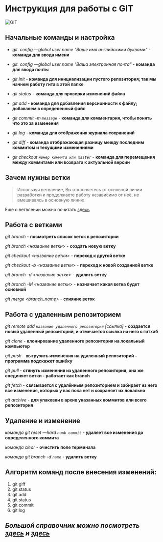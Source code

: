 # Инструкция для работы с GIT

![GIT](https://upload.wikimedia.org/wikipedia/commons/thumb/e/e0/Git-logo.svg/2560px-Git-logo.svg.png)

## Начальные команды и настройка

* *git. config —global user.name "Ваше имя английскими буквами"* - **команда для ввода имени**

* *git. config —global user.name "Ваша электронная почта"* - **команда для ввода почты**

* *git init* - **команда для инициализации пустого репозитория; так мы начнем работу гита в этой папке**

* *git status* - **команда для проверки изменений файла**

* *git add* - **команда для добавления версионности к файлу; добавляем в определенный файл**

* *git commit -m `message`* - **команда для комментария, чтобы понять что это за изменения**

* *git log* - **команда для отображения журнала сохранений**

* *git diff* - **команда отображающая разницу между последним коммитом и текущими изменениями**

* *git checkout `номер коммита или master`* - **команда для перемещения между коммитами или возврата к актуальной версии**

## Зачем нужны ветки

> Используя ветвление, Вы отклоняетесь от основной линии разработки и продолжаете работу независимо от неё, не вмешиваясь в основную линию.

Еще о ветвлении можно почитать [здесь](https://git-scm.com/book/ru/v2/Ветвление-в-Git-О-в%D0%B5%D1%82в%D0%BB%D0%B5%D0%BD%D0%B8%D0%B8-в-%D0%B4в%D1%83%D1%85-%D1%81%D0%BB%D0%BEв%D0%B0%D1%85)

## Работа с ветками

*git branch* - **посмотреть список веток в репозитории**

*git branch <название ветки>* - **создать новую ветку**

*git checkout <название ветки>* - **переход к другой ветке**

*git checkout -b <название ветки>* - **переход к новой созданной ветке**

*git branch -d <название ветки>* - **удалить ветку**

*git branch -M <название ветки>* - **назначает какая ветка будет основной**

*git merge <branch_name>* - **слияние веток**

## Работа с удаленным репозиторием

*git remote add `название удаленного репозитория` [ссылка]* - **создается новый удаленный репозиторий, и отмечается ссылка на него с гитхаб**

*git clone* - **клонирование удаленного репозитория на локальный компьютер**

*git push* - **выгрузить изменения на удаленный репозиторий - программа подскажет ошибку**

*git pull* - **стянуть изменения из удаленного репозитория, она же соединяет ветки - работает как branch**

*git fetch* - **связывается с удалённым репозиторием и забирает из него все изменения, которых у вас пока нет и сохраняет их локально**

*git archive* - **для упаковки в архив указанных коммитов или всего репозитория**

## Удаление и изменение

*команда git reset —hard `numb commit`* - **удаляет все изменения до определенного коммита**

*команда clear* - **очистить поле терминала**

*команда git branch -d `name`* - **удалить ветку**

## Алгоритм команд после внесения изменений: 
1. git giff
2. git status
3. git add
4. git status
5. git commit
6. git log

## _Большой справочник можно посмотреть [здесь](https://www.fandroid.info/shpargalka-po-komandam-git/) и [здесь](https://www.8host.com/blog/kratkij-spravochnik-po-git/)_